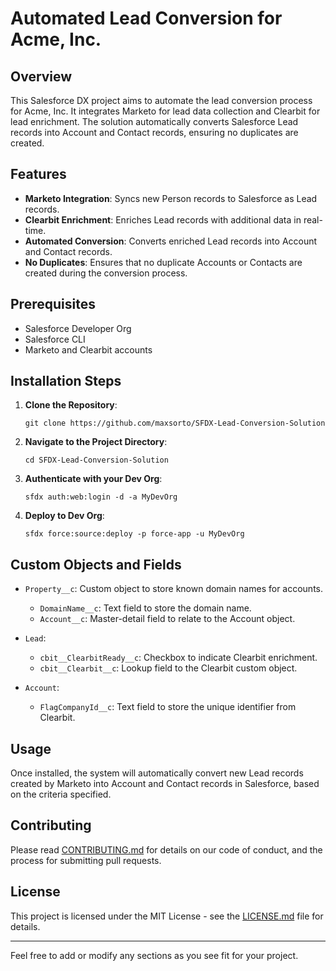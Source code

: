 # Automated Lead Conversion for Acme, Inc.

## Overview
This Salesforce DX project aims to automate the lead conversion process for Acme, Inc. It integrates Marketo for lead data collection and Clearbit for lead enrichment. The solution automatically converts Salesforce Lead records into Account and Contact records, ensuring no duplicates are created.

## Features

- **Marketo Integration**: Syncs new Person records to Salesforce as Lead records.
- **Clearbit Enrichment**: Enriches Lead records with additional data in real-time.
- **Automated Conversion**: Converts enriched Lead records into Account and Contact records.
- **No Duplicates**: Ensures that no duplicate Accounts or Contacts are created during the conversion process.

## Prerequisites

- Salesforce Developer Org
- Salesforce CLI
- Marketo and Clearbit accounts

## Installation Steps

1. **Clone the Repository**:  
   ```
   git clone https://github.com/maxsorto/SFDX-Lead-Conversion-Solution
   ```

2. **Navigate to the Project Directory**:  
   ```
   cd SFDX-Lead-Conversion-Solution
   ```

3. **Authenticate with your Dev Org**:  
   ```
   sfdx auth:web:login -d -a MyDevOrg
   ```

4. **Deploy to Dev Org**:  
   ```
   sfdx force:source:deploy -p force-app -u MyDevOrg
   ```

## Custom Objects and Fields

- `Property__c`: Custom object to store known domain names for accounts.
  - `DomainName__c`: Text field to store the domain name.
  - `Account__c`: Master-detail field to relate to the Account object.

- `Lead`:
  - `cbit__ClearbitReady__c`: Checkbox to indicate Clearbit enrichment.
  - `cbit__Clearbit__c`: Lookup field to the Clearbit custom object.

- `Account`:
  - `FlagCompanyId__c`: Text field to store the unique identifier from Clearbit.

## Usage

Once installed, the system will automatically convert new Lead records created by Marketo into Account and Contact records in Salesforce, based on the criteria specified.

## Contributing

Please read [CONTRIBUTING.md](CONTRIBUTING.md) for details on our code of conduct, and the process for submitting pull requests.

## License

This project is licensed under the MIT License - see the [LICENSE.md](LICENSE.md) file for details.

---

Feel free to add or modify any sections as you see fit for your project.
